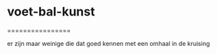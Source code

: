 # voet-bal-kunst
================

er zijn maar weinige
die dat goed kennen
met een omhaal
in de kruising
